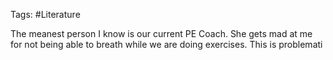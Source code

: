 Tags: #Literature 

The meanest person I know is our current PE Coach. She gets mad at me for not being able to breath while we are doing exercises. This is problemati